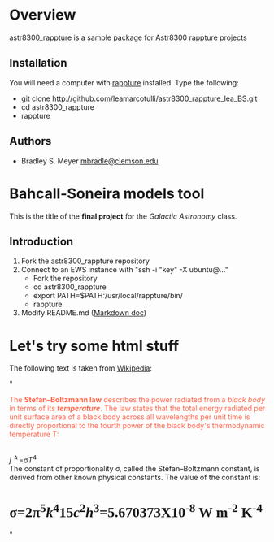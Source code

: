 Overview
========

astr8300_rappture is a sample package for Astr8300 rappture projects

Installation
------------

You will need a computer with [rappture](https://nanohub.org/infrastructure/rappture/) installed.  Type the following:

* git clone http://github.com/leamarcotulli/astr8300_rappture_lea_BS.git
* cd astr8300_rappture
* rappture

Authors
-------

- Bradley S. Meyer <mbradle@clemson.edu>



Bahcall-Soneira models tool
===========================
This is the title of the **final project** for the *Galactic Astronomy* class.

Introduction
------------

1. Fork the astr8300_rappture repository
2. Connect to an EWS instance with "ssh -i "key" -X ubuntu@..."
   * Fork the repository
   * cd astr8300_rappture
   * export PATH=$PATH:/usr/local/rappture/bin/
   * rappture
3. Modify README.md ([Markdown doc](https://guides.github.com/features/mastering-markdown/))

Let's try some html stuff
=========================
The following text is taken from [Wikipedia](https://en.wikipedia.org/wiki/Stefan%E2%80%93Boltzmann_law):

"<p style="color:Tomato;">The <b>Stefan–Boltzmann law</b> describes the power radiated from a <i>black body</i> in terms of its <b><i>temperature</i></b>. The law states that the total energy radiated per unit surface area of a black body across all wavelengths per unit time is directly proportional to the fourth power of the black body's thermodynamic temperature T:</p><br>
  <i>j</i><sup> &star;</sup>=&sigma;<i>T</i><sup>4</sup><br>
 The constant of proportionality σ, called the Stefan–Boltzmann constant, is derived from other known physical constants. The value of the constant is:<br>
  <h1 style="font-family:times;">&sigma;=2&pi;<sup>5</sup><i>k</i><sup>4</sup><over>15<i>c</i><sup>2</sup><i>h</i><sup>3</sup>=5.670373X10<sup>-8</sup> W m<sup>-2</sup> K<sup>-4</sup></h1>"
  
 
